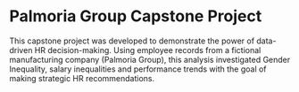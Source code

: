 # Palmoria Group Capstone Project

This capstone project was developed to demonstrate the power of data-driven HR decision-making. 
Using employee records from a fictional manufacturing company (Palmoria Group), this analysis investigated Gender Inequality, salary inequalities and performance trends with the goal of making strategic HR recommendations.
